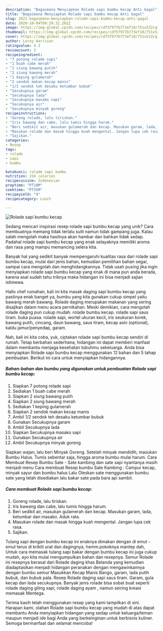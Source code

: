 ```yaml
---
description: "Bagaimana Menyiapkan Rolade sapi bumbu kecap Anti Gagal"
title: "Bagaimana Menyiapkan Rolade sapi bumbu kecap Anti Gagal"
slug: 2021-bagaimana-menyiapkan-rolade-sapi-bumbu-kecap-anti-gagal
date: 2020-10-04T09:29:32.202Z
image: https://img-global.cpcdn.com/recipes/cdf5f977b773ef10/751x532cq70/rolade-sapi-bumbu-kecap-foto-resep-utama.jpg
thumbnail: https://img-global.cpcdn.com/recipes/cdf5f977b773ef10/751x532cq70/rolade-sapi-bumbu-kecap-foto-resep-utama.jpg
cover: https://img-global.cpcdn.com/recipes/cdf5f977b773ef10/751x532cq70/rolade-sapi-bumbu-kecap-foto-resep-utama.jpg
author: Leroy Harrison
ratingvalue: 4.3
reviewcount: 3
recipeingredient:
- "7 potong rolade sapi"
- "1 buah cabe merah"
- "2 siung bawang putih"
- "2 siung bawang merah"
- "1 keping gulamerah"
- "2 sendok makan kecap manis"
- "1/2 sendok teh desaku ketumbar bubuk"
- "Secukupnya garam"
- "Secukupnya lada"
- "Secukupnya masako sapi"
- "Secukupnya air"
- "Secukupnya minyak goreng"
recipeinstructions:
- "Goreng rolade, lalu tiriskan."
- "Iris bawang dan cabe, lalu tumis hingga harum."
- "Beri sedikit air, masukan gulamerah dan kecap. Masukan garam, lada, ketumbar dan masako. Aduk rata."
- "Masukan rolade dan masak hingga kuah mengental. Jangan lupa cek rasa."
- "Sajikan."
categories:
- Resep
tags:
- rolade
- sapi
- bumbu

katakunci: rolade sapi bumbu 
nutrition: 234 calories
recipecuisine: Indonesian
preptime: "PT18M"
cooktime: "PT35M"
recipeyield: "4"
recipecategory: Lunch

---
```



![Rolade sapi bumbu kecap](https://img-global.cpcdn.com/recipes/cdf5f977b773ef10/751x532cq70/rolade-sapi-bumbu-kecap-foto-resep-utama.jpg)

Sedang mencari inspirasi resep rolade sapi bumbu kecap yang unik? Cara membuatnya memang tidak terlalu sulit namun tidak gampang juga. Kalau salah mengolah maka hasilnya akan hambar dan bahkan tidak sedap. Padahal rolade sapi bumbu kecap yang enak selayaknya memiliki aroma dan rasa yang mampu memancing selera kita.

Banyak hal yang sedikit banyak mempengaruhi kualitas rasa dari rolade sapi bumbu kecap, mulai dari jenis bahan, kemudian pemilihan bahan segar, sampai cara mengolah dan menghidangkannya. Tidak usah pusing jika ingin menyiapkan rolade sapi bumbu kecap yang enak di mana pun anda berada, karena asal sudah tahu triknya maka hidangan ini bisa menjadi sajian istimewa.

Hallo chef rumahan, kali ini kita masak daging sapi bumbu kecap yang pastinya enak banget ya, bumbu yang kita gunakan cukup simpel yaitu bawang merah bawang. Rolade daging merupakan makanan yang sering disajikan dalam menu acara pernikahan. Meski demikian, cara mengolah rolade daging pun cukup mudah. rolade bumbu kecap. rolade sapi saus tiram. buka puasa. rolade sapi, wortel ukuran kecil, iris seukuran korek, bawang putih, cincang, daun bawang, saus tiram, kecap asin (optional), kaldu jamur/penyedap, garam.


Nah, kali ini kita coba, yuk, ciptakan rolade sapi bumbu kecap sendiri di rumah. Tetap berbahan sederhana, hidangan ini dapat memberi manfaat dalam membantu menjaga kesehatan tubuhmu sekeluarga. Anda bisa menyiapkan Rolade sapi bumbu kecap menggunakan 12 bahan dan 5 tahap pembuatan. Berikut ini cara untuk menyiapkan hidangannya.

<!--inarticleads1-->

##### Bahan-bahan dan bumbu yang digunakan untuk pembuatan Rolade sapi bumbu kecap:

1. Siapkan 7 potong rolade sapi
1. Sediakan 1 buah cabe merah
1. Siapkan 2 siung bawang putih
1. Siapkan 2 siung bawang merah
1. Sediakan 1 keping gulamerah
1. Siapkan 2 sendok makan kecap manis
1. Ambil 1/2 sendok teh desaku ketumbar bubuk
1. Gunakan Secukupnya garam
1. Ambil Secukupnya lada
1. Siapkan Secukupnya masako sapi
1. Gunakan Secukupnya air
1. Ambil Secukupnya minyak goreng


Siapkan wajan, lalu beri Minyak Goreng. Setelah minyak mendidih, masukan Bumbu Halus. Tumis sebentar saja, hingga aroma bumbu mulai harum. Cara Membuat Resep Bumbu Sate - Sate kambing dan sate sapi nyantanya masih menjadi menu Cara membuat Resep bumbu Sate Kambing : Campur kecap, minyak sayur dan bumbu halus Lalu Oleskan sate menggunakan bumbu sate yang telah disediakan lalu bakar sate pada bara api sambil. 

<!--inarticleads2-->

##### Cara membuat Rolade sapi bumbu kecap:

1. Goreng rolade, lalu tiriskan.
1. Iris bawang dan cabe, lalu tumis hingga harum.
1. Beri sedikit air, masukan gulamerah dan kecap. Masukan garam, lada, ketumbar dan masako. Aduk rata.
1. Masukan rolade dan masak hingga kuah mengental. Jangan lupa cek rasa.
1. Sajikan.


Tulang sapi dengan bumbu kecap ini enaknya dimakan dengan di emut - emut terus di krikiti urat dan dagingnya, hemm.pokoknya mantep dah, Untuk cara memasak tulang sapi bakar dengan bumbu kecap ini juga cukup mudah, ayo kita mulai mengumpulkan bahan dan resepnya. Semur Rolade ini resepnya berasal dari Rolade daging khas Belanda yang kemudian diadaptasikan menjadi hidangan peranakan dengan mengawinkannya dengan bumbu semur Masukkan Kecap Manis Bango, garam, lada putih bubuk, dan bubuk pala. Resep Rolade daging sapi saus tiram. Garam, gula kecap dan lada secukupnya. Banyak jenis rolade bisa sobat buat seperti rolade daging giling sapi, rolade daging ayam , namun seiring kreasi memasak Mentega. 

Terima kasih telah menggunakan resep yang kami tampilkan di sini. Harapan kami, olahan Rolade sapi bumbu kecap yang mudah di atas dapat membantu Anda menyiapkan hidangan yang sedap untuk keluarga/teman maupun menjadi ide bagi Anda yang berkeinginan untuk berbisnis kuliner. Semoga bermanfaat dan selamat mencoba!
